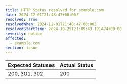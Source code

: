 ```yaml
---
title: HTTP Status resolved for example.com
date: 2024-12-01T21:48:47+00:00Z
resolved: True
resolvedWhen: 2024-12-01T21:48:47+00:00Z
resolvedStartTime: 2024-10-25T21:09:43.191474+00:00
severity: notice
affected:
  - example.com
section: issue
---
```


| Expected Statuses | Actual Status  |
|-------------------|----------------|
| 200, 301, 302 | 200 |
